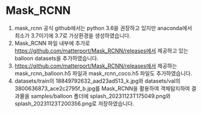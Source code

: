# Mask_RCNN

1. mask_rcnn 공식 github에서는 python 3.6을 권장하고 있지만 anaconda에서 최소가 3.7이기에 3.7로 가상환경을 생성하였습니다.
2. Mask_RCNN 파일 내부에 추가로 https://github.com/matterport/Mask_RCNN/releases에서 제공하고 있는 balloon datasets을 추가하였습니다.
3.  https://github.com/matterport/Mask_RCNN/releases에서 제공하는 mask_rcnn_balloon.h5 파일과 mask_rcnn_coco.h5 파일도 추가하였습니다.
4. datasets/train의 18849792632_aad23ad513_k.jpg와 datasets/val의 3800636873_ace2c2795f_b.jpg를 Mask_RCNN을 활용하여 객체탐지하여 결과물을 samples/balloon 폴더에 splash_20231123T175049.png와 splash_20231123T200356.png로 저장하였습니다.
